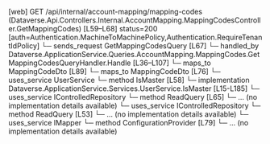 [web] GET /api/internal/account-mapping/mapping-codes  (Dataverse.Api.Controllers.Internal.AccountMapping.MappingCodesController.GetMappingCodes)  [L59–L68] status=200 [auth=Authentication.MachineToMachinePolicy,Authentication.RequireTenantIdPolicy]
  └─ sends_request GetMappingCodesQuery [L67]
    └─ handled_by Dataverse.ApplicationService.Queries.AccountMapping.MappingCodes.GetMappingCodesQueryHandler.Handle [L36–L107]
      └─ maps_to MappingCodeDto [L89]
      └─ maps_to MappingCodeDto [L76]
      └─ uses_service UserService
        └─ method IsMaster [L58]
          └─ implementation Dataverse.ApplicationService.Services.UserService.IsMaster [L15-L185]
      └─ uses_service IControlledRepository<ExcludedMappingCode>
        └─ method ReadQuery [L65]
          └─ ... (no implementation details available)
      └─ uses_service IControlledRepository<MappingCode>
        └─ method ReadQuery [L53]
          └─ ... (no implementation details available)
      └─ uses_service IMapper
        └─ method ConfigurationProvider [L79]
          └─ ... (no implementation details available)


